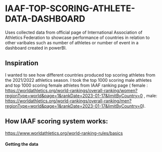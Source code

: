 # IAAF-TOP-SCORING-ATHLETE-DATA-DASHBOARD
Uses collected data from official page of International Association of Athletics Federation to showcase performance of countries in relation to other varibales such as number of athletes or number of event in a dashboard created in powerBI.


## Inspiration 

I wanted to see how different countries produced top scoring athletes from the 2021/2022 athletics season. I took the top 1000 scoring male athletes and top 1000 scoring female athletes from IAAF ranking page ( female : https://worldathletics.org/world-rankings/overall-ranking/women?regionType=world&page=1&rankDate=2023-01-17&limitByCountry=0 , male: https://worldathletics.org/world-rankings/overall-ranking/men?regionType=world&page=1&rankDate=2023-01-17&limitByCountry=0).

## How IAAF scoring system works:

https://www.worldathletics.org/world-ranking-rules/basics


#### Getting the data
